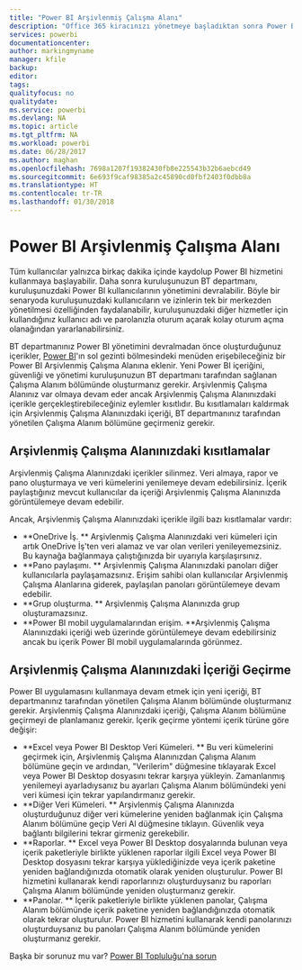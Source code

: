 ```yaml
---
title: "Power BI Arşivlenmiş Çalışma Alanı"
description: "Office 365 kiracınızı yönetmeye başladıktan sonra Power BI Arşivlenmiş Çalışma Alanı"
services: powerbi
documentationcenter: 
author: markingmyname
manager: kfile
backup: 
editor: 
tags: 
qualityfocus: no
qualitydate: 
ms.service: powerbi
ms.devlang: NA
ms.topic: article
ms.tgt_pltfrm: NA
ms.workload: powerbi
ms.date: 06/28/2017
ms.author: maghan
ms.openlocfilehash: 7698a1207f19382430fb8e225543b32b6aebcd49
ms.sourcegitcommit: 6e693f9caf98385a2c45890cd0fbf2403f0dbb8a
ms.translationtype: HT
ms.contentlocale: tr-TR
ms.lasthandoff: 01/30/2018
---
```

# <a name="power-bi-archived-workspace"></a>Power BI Arşivlenmiş Çalışma Alanı
Tüm kullanıcılar yalnızca birkaç dakika içinde kaydolup Power BI hizmetini kullanmaya başlayabilir.  Daha sonra kuruluşunuzun BT departmanı, kuruluşunuzdaki Power BI kullanıcılarının yönetimini devralabilir.  Böyle bir senaryoda kuruluşunuzdaki kullanıcıların ve izinlerin tek bir merkezden yönetilmesi özelliğinden faydalanabilir, kuruluşunuzdaki diğer hizmetler için kullandığınız kullanıcı adı ve parolanızla oturum açarak kolay oturum açma olanağından yararlanabilirsiniz. 

BT departmanınız Power BI yönetimini devralmadan önce oluşturduğunuz içerikler, [Power BI](https://app.powerbi.com)'ın sol gezinti bölmesindeki menüden erişebileceğiniz bir Power BI Arşivlenmiş Çalışma Alanına eklenir.  Yeni Power BI içeriğini, güvenliği ve yönetimi kuruluşunuzun BT departmanı tarafından sağlanan Çalışma Alanım bölümünde oluşturmanız gerekir.  Arşivlenmiş Çalışma Alanınız var olmaya devam eder ancak Arşivlenmiş Çalışma Alanınızdaki içerikle gerçekleştirebileceğiniz eylemler kısıtlıdır.  Bu kısıtlamaları kaldırmak için Arşivlenmiş Çalışma Alanınızdaki içeriği, BT departmanınız tarafından yönetilen Çalışma Alanım bölümüne geçirmeniz gerekir.

## <a name="restrictions-in-your-archived-workspace"></a>Arşivlenmiş Çalışma Alanınızdaki kısıtlamalar
Arşivlenmiş Çalışma Alanınızdaki içerikler silinmez.  Veri almaya, rapor ve pano oluşturmaya ve veri kümelerini yenilemeye devam edebilirsiniz.  İçerik paylaştığınız mevcut kullanıcılar da içeriği Arşivlenmiş Çalışma Alanınızda görüntülemeye devam edebilir.

Ancak, Arşivlenmiş Çalışma Alanınızdaki içerikle ilgili bazı kısıtlamalar vardır:

* **OneDrive İş.  ** Arşivlenmiş Çalışma Alanınızdaki veri kümeleri için artık OneDrive İş'ten veri alamaz ve var olan verileri yenileyemezsiniz.  Bu kaynağa bağlanmaya çalıştığınızda bir uyarıyla karşılaşırsınız.
* **Pano paylaşımı.  ** Arşivlenmiş Çalışma Alanınızdaki panoları diğer kullanıcılarla paylaşamazsınız.  Erişim sahibi olan kullanıcılar Arşivlenmiş Çalışma Alanlarına giderek, paylaşılan panoları görüntülemeye devam edebilir.
* **Grup oluşturma.  ** Arşivlenmiş Çalışma Alanınızda grup oluşturamazsınız.
* **Power BI mobil uygulamalarından erişim.  **Arşivlenmiş Çalışma Alanınızdaki içeriği web üzerinde görüntülemeye devam edebilirsiniz ancak bu içerik Power BI mobil uygulamalarında görünmez.

## <a name="migrating-content-in-your-archived-workspace"></a>Arşivlenmiş Çalışma Alanınızdaki İçeriği Geçirme
Power BI uygulamasını kullanmaya devam etmek için yeni içeriği, BT departmanınız tarafından yönetilen Çalışma Alanım bölümünde oluşturmanız gerekir.   Arşivlenmiş Çalışma Alanınızdaki içeriği, Çalışma Alanım bölümüne geçirmeyi de planlamanız gerekir.  İçerik geçirme yöntemi içerik türüne göre değişir:

* **Excel veya Power BI Desktop Veri Kümeleri.  ** Bu veri kümelerini geçirmek için, Arşivlenmiş Çalışma Alanınızdan Çalışma Alanım bölümüne geçin ve ardından, "Verilerim" düğmesine tıklayarak Excel veya Power BI Desktop dosyasını tekrar karşıya yükleyin.  Zamanlanmış yenilemeyi ayarladıysanız bu ayarları Çalışma Alanım bölümündeki yeni veri kümesi için tekrar yapılandırmanız gerekir.
* **Diğer Veri Kümeleri.  ** Arşivlenmiş Çalışma Alanınızda oluşturduğunuz diğer veri kümelerine yeniden bağlanmak için Çalışma Alanım bölümüne geçip Veri Al düğmesine tıklayın.  Güvenlik veya bağlantı bilgilerini tekrar girmeniz gerekebilir.
* **Raporlar.  ** Excel veya Power BI Desktop dosyalarında bulunan veya içerik paketleriyle birlikte yüklenen raporlar ilgili Excel veya Power BI Desktop dosyasını tekrar karşıya yüklediğinizde veya içerik paketine yeniden bağlandığınızda otomatik olarak yeniden oluşturulur.  Power BI hizmetini kullanarak kendi raporlarınızı oluşturduysanız bu raporları Çalışma Alanım bölümünde yeniden oluşturmanız gerekir.
* **Panolar.  ** İçerik paketleriyle birlikte yüklenen panolar, Çalışma Alanım bölümünde içerik paketine yeniden bağlandığınızda otomatik olarak tekrar oluşturulur.  Power BI hizmetini kullanarak kendi panolarınızı oluşturduysanız bu panoları Çalışma Alanım bölümünde yeniden oluşturmanız gerekir.

Başka bir sorunuz mu var? [Power BI Topluluğu'na sorun](http://community.powerbi.com/)

